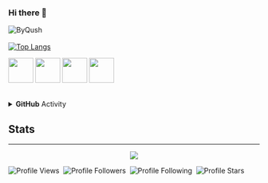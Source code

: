 ### Hi there 👋

![ByQush](https://github-readme-stats.vercel.app/api?username=ByQushjs&show_icons=true&theme=highcontrast) <br><br>
[![Top Langs](https://github-readme-stats.vercel.app/api/top-langs/?username=ByQushjs&layout=compact&theme=highcontrast)](https://byqush.dev)

<p>
<img href="https://www.twitch.tv/swainthedev" src="https://img.icons8.com/plasticine/100/000000/twitch.png" height="50em"/>
<img href="https://www.github.com/ByQushjs" src="https://img.icons8.com/plasticine/100/000000/youtube.png" height="50em"/>
<img href="https://www.youtube.com/c/ClaudetteTheDev" src="https://img.icons8.com/plasticine/100/000000/github.png" height="50em"/>
<img href="https://discord.com/users/714451348212678658" src="https://img.icons8.com/plasticine/100/000000/discord-logo.png" height="50em"/>
 </p>
<br>

<details>
    <summary><b>GitHub</b> Activity</summary>
    <img align="left" src="https://github-readme-stats.vercel.app/api?username=ByQushjs&theme=tokyonight&show_icons=true"><img align="right" src="https://github-readme-stats.vercel.app/api/top-langs/?username=ByQushjs&theme=tokyonight&hide=batchfile&show_icons=true">
    <img src="https://github-readme-streak-stats.herokuapp.com/?user=ByQushjs&theme=tokyonight&show_icons=true">
</details>


## Stats
<hr>
<div align="center"><img src="https://github-profile-trophy.vercel.app/?username=ByQushjs&theme=dracula"></div>

![Profile Views](https://komarev.com/ghpvc/?username=ByQushjs&color=blueviolet)&nbsp;&nbsp;![Profile Followers](https://img.shields.io/badge/Followers-96-blueviolet)&nbsp;&nbsp;![Profile Following](https://img.shields.io/badge/Following-2-blueviolet)&nbsp;&nbsp;![Profile Stars](https://img.shields.io/badge/Stars-10-blueviolet)

<!--

Here are some ideas to get you started:

- 🔭 I’m currently working on ...
- 🌱 I’m currently learning ...
- 👯 I’m looking to collaborate on ...
- 🤔 I’m looking for help with ...
- 💬 Ask me about ...
- 📫 How to reach me: ...
- 😄 Pronouns: ...
- ⚡ Fun fact: ...
-->
